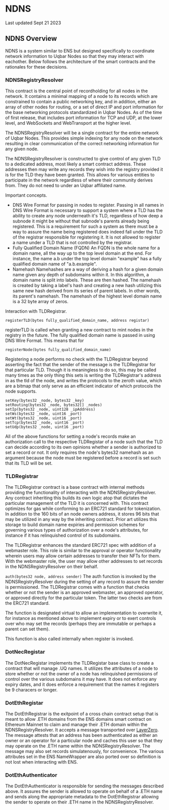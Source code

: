 # NDNS

Last updated Sept 21 2023

## NDNS Overview

NDNS is a system similar to ENS but designed specifically to coordinate network information to Uqbar Nodes so that they may interact with eachother. Below follows the architecture of the smart contracts and the rationales for these decisions.

### NDNSRegistryResolver

This contract is the central point of recordholding for all nodes in the network. It contains a minimal mapping of a node to its records which are constrained to contain a public networking key, and in addition, either an array of other nodes for routing, or a set of direct IP and port information for the base networking protocols standardized in Uqbar Nodes. As of the time of first release, that includes port information for TCP and UDP, at the lower level, and WebSockets and WebTransport at the higher level.

The NDNSRegistryResolver will be a single contract for the entire network of Uqbar Nodes. This provides simple indexing for any node on the network resulting in clear communication of the correct networking information for any given node.

The NDNSRegistryResolver is constructed to give control of any given TLD to a dedicated address, most likely a smart contract address. These addresses then may write any records they wish into the registry provided it is for the TLD they have been granted. This allows for various entities to participate in the network regardless of where their community derives from. They do not need to under an Uqbar affiliated name.

Important concepts.

* DNS Wire Format for passing in nodes to register.
  Passing in all names in DNS Wire Format is necessary to support a system where a TLD has the ability to create any node underneath it's TLD, regardless of how deep a subnode it might be without that subnode's parents already being registered. This is a requirement for such a system as there must be a way to assure the name being registered does indeed fall under the TLD of the registrar responsible for registering it. It is not allowed to register a name under a TLD that is not controlled by the registrar.
* Fully Qualified Domain Name (FQDN)
  An FQDN is the whole name for a domain name, all the way up to the top level domain at the end. For instance, the name a.b under the top level domain "example" has a fully qualified domain name of "a.b.example".
* Namehash
  Namehashes are a way of deriving a hash for a given domain name given any depth of subdomains within it. In this algorithm, a domain name is split into labels. These are then hashed. The namehash is created by taking a label's hash and creating a new hash utilizing this same new hash derived from its series of parent labels. In other words, its parent's namehash. The namehash of the highest level domain name is a 32 byte array of zeros.

Interaction with TLDRegistrar.

`registerTLD(bytes fully_qualified_domain_name, address registar)`

registerTLD is called when granting a new contract to mint nodes in the registry in the future. The fully qualified domain name is passed in using DNS Wire Format. This means that for

`registerNode(bytes fully_qualified_domain_name)`

Registering a node performs no check with the TLDRegistrar beyond asserting the fact that the sender of the message is the TLDRegistrar for that particular TLD. Though it is meaningless to do so, this may be called many times as the only thing this sets is writing the TLDRegistrar's address in as the tld of the node, and writes the protocols to the zeroth value, which are a bitmap that only serve as an efficient indicator of which protocols the node supports.

```
setKey(bytes32 _node, bytes32 _key)
setRouting(bytes32 _node, bytes32[] _nodes)
setIp(bytes32 _node, uint128 _ipAddress)
setWs(bytes32 _node, uint16 _port)
setWt(bytes32 _node, uint16 _port)
setTcp(bytes32 _node, uint16 _port)
setUdp(bytes32 _node, uint16 _port)
```

All of the above functions for setting a node's records make an authorization call to the respective TLDRegistar of a node such that the TLD can decide according to its own opinions whether a sender is authorized to set a record or not. It only requires the node's bytes32 namehash as an argument because the node must be registered before a record is set such that its TLD will be set. 

### TLDRegistrar

The TLDRegistrar contract is a base contract with internal methods providing the functionality of interacting with the NDNSRegistryResolver. Any contract inheriting this builds its own logic atop that dictates the particular management of the TLD it is concerned with. This contract optimizes for gas while conforming to an ERC721 standard for tokenization. In addition to the 160 bits of an node owners address, it stores 96 bits that may be utilized in any way by the inheriting contract. Prior art utilizes this storage to build domain name expiries and permission schemes for governing various types of authorization over a node's attributes, for instance if it has relinquished control of its subdomains.

The TLDRegistrar enhances the standard ERC721 spec with addition of a webmaster role. This role is similar to the approval or operator functionality wherein users may allow certain addresses to transfer their NFTs for them. With the webmaster role, the user may allow other addresses to set records in the NDNSRegistryResolver on their behalf.

`auth(bytes32 node, address sender)`
The auth function is invoked by the NDNSRegistryResolver during the setting of any record to assure the sender is permissioned. The TLDRegistrar comes with a function that checks whether or not the sender is an approved webmaster, an approved operator, or approved directly for the particular token. The latter two checks are from the ERC721 standard. 

The function is designated virtual to allow an implementation to overwrite it, for instance as mentioned above to implement expiry or to exert controls over who may set the records (perhaps they are immutable or perhaps a parent can set them).

This function is also called internally when register is invoked.

### DotNecRegistar

The DotNecRegistar implements the TLDRegistar base class to create a contract that will manage .UQ names. It utilizes the attributes of a node to store whether or not the owner of a node has relinquished permissions of control over the various subdomains it may have. It does not enforce any expiry dates, and it does enforce a requirement that the names it registers be 9 characers or longer.

### DotEthRegistar

The DotEthRegistrar is the exitpoint of a cross chain contract setup that is meant to allow .ETH domains from the ENS domains smart contract on Ethereum Mainnet to claim and manage their .ETH domain within the NDNSRegistryResolver. It accepts a message transported over [LayerZero](https://github.com/LayerZero-Labs/LayerZero). The message attests that an address has been authenticated as either an owner or an operator for a particular node and caches this user so that they may operate on the .ETH name within the NDNSRegistryResolver. The message may also set records simulatenously, for convenience. The various attributes set in the ENS NameWrapper are also ported over so definition is not lost when interacting with ENS.

### DotEthAuthenticator

The DotEthAuthenticator is responsible for sending the messages described above. It assures the sender is allowed to operate on behalf of a .ETH name and sends along the appropriate metadata to the DotEthRegistrar allowing the sender to operate on their .ETH name in the NDNSRegistryResolver.
